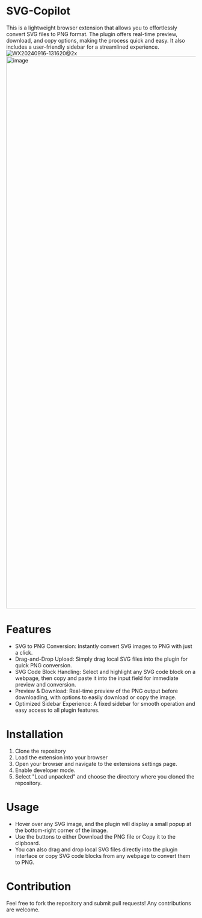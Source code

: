 # SVG-Copilot

This is a lightweight browser extension that allows you to effortlessly convert SVG files to PNG format. The plugin offers real-time preview, download, and copy options, making the process quick and easy. It also includes a user-friendly sidebar for a streamlined experience.
![WX20240916-131620@2x](https://github.com/user-attachments/assets/d963f509-36e8-4597-867c-43c2c4fa8391)
<img width="1469" alt="image" src="https://github.com/user-attachments/assets/d3be792d-a354-420e-820f-dce01c39e999">


# Features
- SVG to PNG Conversion: Instantly convert SVG images to PNG with just a click.
- Drag-and-Drop Upload: Simply drag local SVG files into the plugin for quick PNG conversion.
- SVG Code Block Handling: Select and highlight any SVG code block on a webpage, then copy and paste it into the input field for immediate preview and conversion.
- Preview & Download: Real-time preview of the PNG output before downloading, with options to easily download or copy the image.
- Optimized Sidebar Experience: A fixed sidebar for smooth operation and easy access to all plugin features.

# Installation
1. Clone the repository
2. Load the extension into your browser
3. Open your browser and navigate to the extensions settings page.
4. Enable developer mode.
5. Select "Load unpacked" and choose the directory where you cloned the repository.

# Usage
- Hover over any SVG image, and the plugin will display a small popup at the bottom-right corner of the image.
- Use the buttons to either Download the PNG file or Copy it to the clipboard.
- You can also drag and drop local SVG files directly into the plugin interface or copy SVG code blocks from any webpage to convert them to PNG.

# Contribution
Feel free to fork the repository and submit pull requests! Any contributions are welcome.
